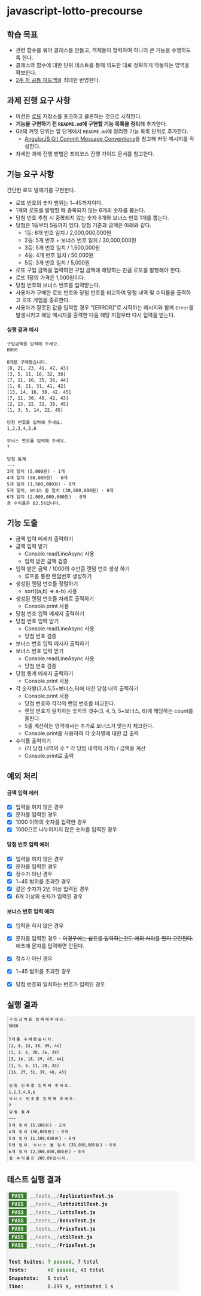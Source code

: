 # javascript-lotto-precourse

## 학습 목표

- 관련 함수를 묶어 클래스를 만들고, 객체들이 협력하여 하나의 큰 기능을 수행하도록 한다.
- 클래스와 함수에 대한 단위 테스트를 통해 의도한 대로 정확하게 작동하는 영역을 확보한다.
- [2주 차 공통 피드백](https://docs.google.com/document/d/104gNJBpcn1Xc6UxhZaCcYucaxEQZVR8G1T9-HUPdJBo/edit?usp=sharing)을 최대한 반영한다.

## 과제 진행 요구 사항

- 미션은 [로또](https://github.com/woowacourse-precourse/javascript-lotto-7) 저장소를 포크하고 클론하는 것으로 시작한다.
- **기능을 구현하기 전 `README.md`에 구현할 기능 목록을 정리**해 추가한다.
- Git의 커밋 단위는 앞 단계에서 `README.md`에 정리한 기능 목록 단위로 추가한다.
  - [AngularJS Git Commit Message Conventions](https://gist.github.com/stephenparish/9941e89d80e2bc58a153)을 참고해 커밋 메시지를 작성한다.
- 자세한 과제 진행 방법은 프리코스 진행 가이드 문서를 참고한다.

## 기능 요구 사항

간단한 로또 발매기를 구현한다.

- 로또 번호의 숫자 범위는 1~45까지이다.
- 1개의 로또를 발행할 때 중복되지 않는 6개의 숫자를 뽑는다.
- 당첨 번호 추첨 시 중복되지 않는 숫자 6개와 보너스 번호 1개를 뽑는다.
- 당첨은 1등부터 5등까지 있다. 당첨 기준과 금액은 아래와 같다.
  - 1등: 6개 번호 일치 / 2,000,000,000원
  - 2등: 5개 번호 + 보너스 번호 일치 / 30,000,000원
  - 3등: 5개 번호 일치 / 1,500,000원
  - 4등: 4개 번호 일치 / 50,000원
  - 5등: 3개 번호 일치 / 5,000원
- 로또 구입 금액을 입력하면 구입 금액에 해당하는 만큼 로또를 발행해야 한다.
- 로또 1장의 가격은 1,000원이다.
- 당첨 번호와 보너스 번호를 입력받는다.
- 사용자가 구매한 로또 번호와 당첨 번호를 비교하여 당첨 내역 및 수익률을 출력하고 로또 게임을 종료한다.
- 사용자가 잘못된 값을 입력할 경우 "[ERROR]"로 시작하는 메시지와 함께 `Error`를 발생시키고 해당 메시지를 출력한 다음 해당 지점부터 다시 입력을 받는다.

#### 실행 결과 예시

```
구입금액을 입력해 주세요.
8000

8개를 구매했습니다.
[8, 21, 23, 41, 42, 43]
[3, 5, 11, 16, 32, 38]
[7, 11, 16, 35, 36, 44]
[1, 8, 11, 31, 41, 42]
[13, 14, 16, 38, 42, 45]
[7, 11, 30, 40, 42, 43]
[2, 13, 22, 32, 38, 45]
[1, 3, 5, 14, 22, 45]

당첨 번호를 입력해 주세요.
1,2,3,4,5,6

보너스 번호를 입력해 주세요.
7

당첨 통계
---
3개 일치 (5,000원) - 1개
4개 일치 (50,000원) - 0개
5개 일치 (1,500,000원) - 0개
5개 일치, 보너스 볼 일치 (30,000,000원) - 0개
6개 일치 (2,000,000,000원) - 0개
총 수익률은 62.5%입니다.
```

## 기능 도출

- 금액 입력 메세지 출력하기
- 금액 입력 받기
  - Console.readLineAsync 사용
  - 입력 받은 금액 검증
- 입력 받은 금액 / 1000의 수만큼 랜덤 번호 생성 하기
  - 루프를 통한 랜덤번호 생성하기
- 생성된 랜덤 번호들 정렬하기
  - sort((a,b) => a-b) 사용
- 생성된 랜덤 번호들 차례로 출력하기
  - Console.print 사용
- 당첨 번호 입력 메세지 출력하기
- 당첨 번호 입력 받기
  - Console.readLineAsync 사용
  - 당첨 번호 검증
- 보너스 번호 입력 메시지 출력하기
- 보너스 번호 입력 받기
  - Console.readLineAsync 사용
  - 당첨 번호 검증
- 당첨 통계 메세지 출력하기
  - Console.print 사용
- 각 숫자별(3,4,5,5+보너스,6)에 대한 당첨 내역 출력하기
  - Console.print 사용
  - 당첨 번호와 각각의 랜덤 번호를 비교한다.
  - 랜덤 번호가 일치하는 숫자의 갯수(3, 4, 5, 5+보너스, 6)에 해당하는 count를 올린다.
  - 5를 계산하는 영역에서는 추가로 보너스가 맞는지 체크한다.
  - Console.print를 사용하여 각 숫자별에 대한 값 출력
- 수익률 출력하기
  - (각 당첨 내역의 수 \* 각 당첨 내역의 가격) / 금액을 계산
  - Console.print로 출력

## 예외 처리

#### 금액 입력 에러

- [x] 입력을 하지 않은 경우
- [x] 문자를 입력한 경우
- [x] 1000 이하의 숫자를 입력한 경우
- [x] 1000으로 나누어지지 않은 숫자를 입력한 경우

#### 당첨 번호 입력 에러

- [x] 입력을 하지 않은 경우
- [x] 문자를 입력한 경우
- [x] 정수가 아닌 경우
- [x] 1~45 범위를 초과한 경우
- [x] 같은 숫자가 2번 이상 입력된 경우
- [x] 6개 이상의 숫자가 입력된 경우

#### 보너스 번호 입력 에러

- [x] 입력을 하지 않은 경우
- [x] 문자를 입력한 경우 - ~~이경우에는 쉼표를 입력하는것도 예외 처리를 할지 고민된다.~~ 애초에 문자를 입력하면 안된다.
- [x] 정수가 아닌 경우
- [x] 1~45 범위를 초과한 경우
- [x] 당첨 번호와 일치하는 번호가 입력된 경우


## 실행 결과
![실행 결과.png](assets/%EC%8B%A4%ED%96%89%20%EA%B2%B0%EA%B3%BC.png)

## 테스트 실행 결과
![테스트 실행 결과.png](assets/%ED%85%8C%EC%8A%A4%ED%8A%B8%20%EC%8B%A4%ED%96%89%20%EA%B2%B0%EA%B3%BC.png)